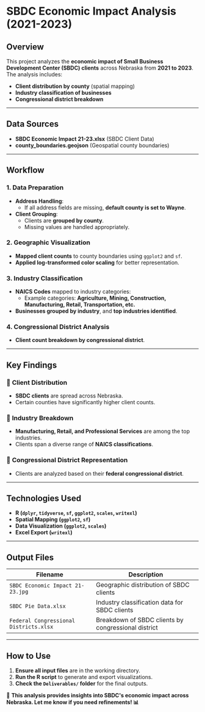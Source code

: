# SBDC Economic Impact Analysis (2021-2023)

## Overview
This project analyzes the **economic impact of Small Business Development Center (SBDC) clients** across Nebraska from **2021 to 2023**. The analysis includes:
- **Client distribution by county** (spatial mapping)
- **Industry classification of businesses**
- **Congressional district breakdown**

---

## Data Sources
- **SBDC Economic Impact 21-23.xlsx** (SBDC Client Data)
- **county_boundaries.geojson** (Geospatial county boundaries)

---

## Workflow

### 1. Data Preparation
- **Address Handling**:
  - If all address fields are missing, **default county is set to Wayne**.
- **Client Grouping**:
  - Clients are **grouped by county**.
  - Missing values are handled appropriately.

### 2. Geographic Visualization
- **Mapped client counts** to county boundaries using `ggplot2` and `sf`.
- **Applied log-transformed color scaling** for better representation.

### 3. Industry Classification
- **NAICS Codes** mapped to industry categories:
  - Example categories: **Agriculture, Mining, Construction, Manufacturing, Retail, Transportation, etc.**
- **Businesses grouped by industry**, and **top industries identified**.

### 4. Congressional District Analysis
- **Client count breakdown by congressional district**.

---

## Key Findings
### 📌 **Client Distribution**
- **SBDC clients** are spread across Nebraska.
- Certain counties have significantly higher client counts.

### 📌 **Industry Breakdown**
- **Manufacturing, Retail, and Professional Services** are among the top industries.
- Clients span a diverse range of **NAICS classifications**.

### 📌 **Congressional District Representation**
- Clients are analyzed based on their **federal congressional district**.

---

## Technologies Used
- **R (`dplyr`, `tidyverse`, `sf`, `ggplot2`, `scales`, `writexl`)**
- **Spatial Mapping (`ggplot2`, `sf`)**
- **Data Visualization (`ggplot2`, `scales`)**
- **Excel Export (`writexl`)**

---

## Output Files
| Filename | Description |
|----------|------------|
| `SBDC Economic Impact 21-23.jpg` | Geographic distribution of SBDC clients |
| `SBDC Pie Data.xlsx` | Industry classification data for SBDC clients |
| `Federal Congressional Districts.xlsx` | Breakdown of SBDC clients by congressional district |

---

## How to Use
1. **Ensure all input files** are in the working directory.
2. **Run the R script** to generate and export visualizations.
3. **Check the `Deliverables/` folder** for the final outputs.

🚀 **This analysis provides insights into SBDC's economic impact across Nebraska. Let me know if you need refinements! 📊**
